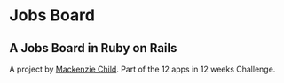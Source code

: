 # Jobs Board

## A Jobs Board in Ruby on Rails

A project by [Mackenzie Child](https://github.com/mackenziechild/jobs_board).
Part of the 12 apps in 12 weeks Challenge.
